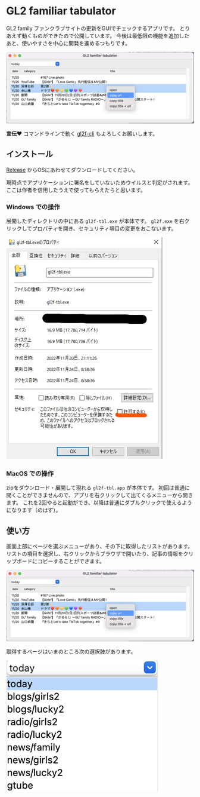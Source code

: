 # GL2 familiar tabulator

GL2 family ファンクラブサイトの更新をGUIでチェックするアプリです。
とりあえず動くものができたので公開しています。
今後は最低限の機能を追加したあと、使いやすさを中心に開発を進めるつもりです。

![](./docs/app_all.png)

**宣伝:heart:**
コマンドラインで動く [gl2f-cli](https://github.com/trnciii/gl2f-cli) もよろしくお願いします。


## インストール

[Release](https://github.com/trnciii/gl2f-tbl/releases) からOSにあわせてダウンロードしてください。

現時点でアプリケーションに署名をしていないためウイルスと判定がされます。
ここは作者を信用したうえで使ってもらえたらと思います。

### Windows での操作
展開したディレクトリの中にある `gl2f-tbl.exe` が本体です。
`gl2f.exe` を右クリックしてプロパティを開き、セキュリティ項目の変更をおこないます。

![](docs/permit_windows.jpg)

### MacOS での操作
zipをダウンロード・展開して現れる `gl2f-tbl.app` が本体です。
初回は普通に開くことができませんので、アプリを右クリックして出てくるメニューから開きます。
これを2回やると起動ができ、以降は普通にダブルクリックで使えるようになります（のはず）。


## 使い方

画面上部にページを選ぶメニューがあり、その下に取得したリストがあります。
リストの項目を選択し、右クリックからブラウザで開いたり、記事の情報をクリップボードにコピーすることができます。

![](./docs/app_all.png)

取得するページはいまのところ次の選択肢があります。

![](./docs/app_board.png)
